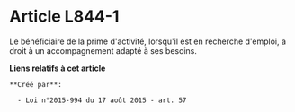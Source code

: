 # Article L844-1

Le bénéficiaire de la prime d'activité, lorsqu'il est en recherche d'emploi, a droit à un accompagnement adapté à ses
besoins.

**Liens relatifs à cet article**

	**Créé par**:

	  - Loi n°2015-994 du 17 août 2015 - art. 57
